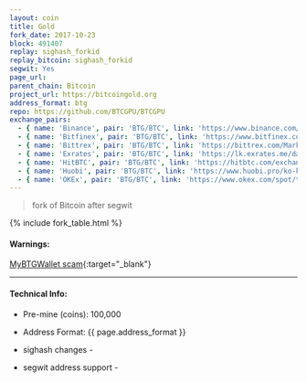 ```yaml
---
layout: coin
title: Gold
fork_date: 2017-10-23
block: 491407
replay: sighash_forkid
replay_bitcoin: sighash_forkid
segwit: Yes
page_url:
parent_chain: Bitcoin
project_url: https://bitcoingold.org
address_format: btg
repo: https://github.com/BTCGPU/BTCGPU
exchange_pairs:
  - { name: 'Binance', pair: 'BTG/BTC', link: 'https://www.binance.com/trade.html?symbol=BTG_BTC' }
  - { name: 'Bitfinex', pair: 'BTG/BTC', link: 'https://www.bitfinex.com/t/BTG:BTC' }
  - { name: 'Bittrex', pair: 'BTG/BTC', link: 'https://bittrex.com/Market/Index?MarketName=BTC-BTG' }
  - { name: 'Exrates', pair: 'BTG/BTC', link: 'https://lk.exrates.me/dashboard?name=BTC/BTG' }
  - { name: 'HitBTC', pair: 'BTG/BTC', link: 'https://hitbtc.com/exchange/BTG-to-BTC' }
  - { name: 'Huobi', pair: 'BTG/BTC', link: 'https://www.huobi.pro/ko-kr/btg_btc/exchange/' }
  - { name: 'OKEx', pair: 'BTG/BTC', link: 'https://www.okex.com/spot/trade/index.do#btg_btc' }
---
```


>fork of Bitcoin after segwit

{% include fork_table.html %}

#### Warnings:

[MyBTGWallet scam](http://bitcoinist.com/bitcoin-gold-releases-statement-mybtgwallet-scam/){:target="_blank"}

----

#### Technical Info:

- Pre-mine (coins): 100,000

- Address Format: {{ page.address_format }}

- sighash changes - <a href="https://github.com/BTCGPU/BTCGPU/pull/109/"><i class="fa fa-external-link" aria-hidden="true"></i></a>

- segwit address support - <a href="https://github.com/BTCGPU/BTCGPU/issues/215"><i class="fa fa-external-link" aria-hidden="true"></i></a>
